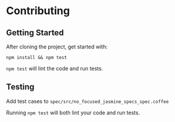 # Contributing

## Getting Started

After cloning the project, get started with:

    npm install && npm test

`npm test` will lint the code and run tests.

## Testing

Add test cases to `spec/src/no_focused_jasmine_specs_spec.coffee`

Running `npm test` will both lint your code and run tests.
